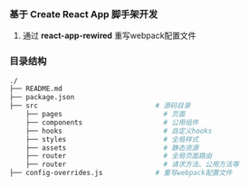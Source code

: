### 基于 Create React App 脚手架开发 

1. 通过 **react-app-rewired** 重写webpack配置文件


### 目录结构

```bash
./
├── README.md
├── package.json
├── src                             # 源码目录
    ├── pages                         # 页面
    ├── components                    # 公用组件
    ├── hooks                         # 自定义hooks
    ├── styles                        # 全局样式
    ├── assets                        # 静态资源
    ├── router                        # 全局页面路由
    ├── router                        # 请求方法、公用方法等
├── config-overrides.js             # 重写webpack配置文件

```
